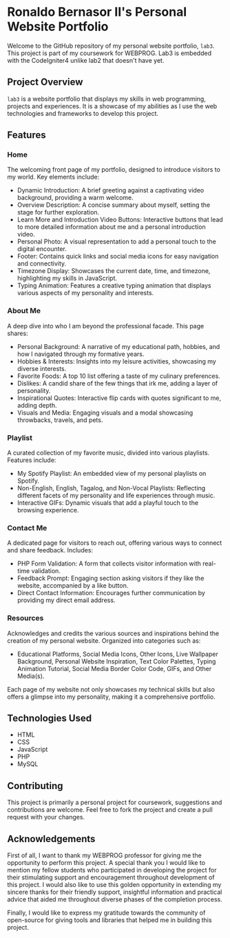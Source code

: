 # Ronaldo Bernasor II's Personal Website Portfolio
Welcome to the GitHub repository of my personal website portfolio, `lab3`. This project is part of my coursework for WEBPROG. Lab3 is embedded with the CodeIgniter4 unlike lab2 that doesn't have yet.

## Project Overview
`lab3` is a website portfolio that displays my skills in web programming, projects and experiences. It is a showcase of my abilities as I use the web technologies and frameworks to develop this project.

## Features

### Home
The welcoming front page of my portfolio, designed to introduce visitors to my world. Key elements include:
- Dynamic Introduction: A brief greeting against a captivating video background, providing a warm welcome.
- Overview Description: A concise summary about myself, setting the stage for further exploration.
- Learn More and Introduction Video Buttons: Interactive buttons that lead to more detailed information about me and a personal introduction video.
- Personal Photo: A visual representation to add a personal touch to the digital encounter.
- Footer: Contains quick links and social media icons for easy navigation and connectivity.
- Timezone Display: Showcases the current date, time, and timezone, highlighting my skills in JavaScript.
- Typing Animation: Features a creative typing animation that displays various aspects of my personality and interests.

### About Me
A deep dive into who I am beyond the professional facade. This page shares:
- Personal Background: A narrative of my educational path, hobbies, and how I navigated through my formative years.
- Hobbies & Interests: Insights into my leisure activities, showcasing my diverse interests.
- Favorite Foods: A top 10 list offering a taste of my culinary preferences.
- Dislikes: A candid share of the few things that irk me, adding a layer of personality.
- Inspirational Quotes: Interactive flip cards with quotes significant to me, adding depth.
- Visuals and Media: Engaging visuals and a modal showcasing throwbacks, travels, and pets.

### Playlist
A curated collection of my favorite music, divided into various playlists. Features include:
- My Spotify Playlist: An embedded view of my personal playlists on Spotify.
- Non-English, English, Tagalog, and Non-Vocal Playlists: Reflecting different facets of my personality and life experiences through music.
- Interactive GIFs: Dynamic visuals that add a playful touch to the browsing experience.

### Contact Me
A dedicated page for visitors to reach out, offering various ways to connect and share feedback. Includes:
- PHP Form Validation: A form that collects visitor information with real-time validation.
- Feedback Prompt: Engaging section asking visitors if they like the website, accompanied by a like button.
- Direct Contact Information: Encourages further communication by providing my direct email address.

### Resources
Acknowledges and credits the various sources and inspirations behind the creation of my personal website. Organized into categories such as:
- Educational Platforms, Social Media Icons, Other Icons, Live Wallpaper Background, Personal Website Inspiration, Text Color Palettes, Typing Animation Tutorial, Social Media Border Color Code, GIFs, and Other Media(s).

Each page of my website not only showcases my technical skills but also offers a glimpse into my personality, making it a comprehensive portfolio.

## Technologies Used
- HTML
- CSS
- JavaScript
- PHP
- MySQL

## Contributing
This project is primarily a personal project for coursework, suggestions and contributions are welcome. Feel free to fork the project and create a pull request with your changes.

## Acknowledgements
First of all, I want to thank my WEBPROG professor for giving me the opportunity to perform this project. A special thank you I would like to mention my fellow students who participated in developing the project for their stimulating support and encouragement throughout development of this project. I would also like to use this golden opportunity in extending my sincere thanks for their friendly support, insightful information and practical advice that aided me throughout diverse phases of the completion process.

Finally, I would like to express my gratitude towards the community of open-source for giving tools and libraries that helped me in building this project.
